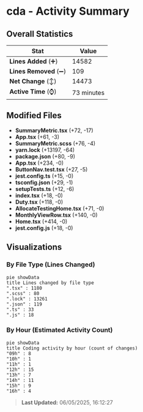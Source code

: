 # cda - Activity Summary 

## Overall Statistics

| Stat                   | Value                                                             |
| ---------------------- | ----------------------------------------------------------------- |
| **Lines Added** (➕)   | 14582                                          |
| **Lines Removed** (➖) | 109                                        |
| **Net Change** (↕)    | 14473                |
| **Active Time** (⌚)   | 73 minutes |


## Modified Files
- **SummaryMetric.tsx** (+72, -17)
- **App.tsx** (+61, -3)
- **SummaryMetric.scss** (+76, -4)
- **yarn.lock** (+13197, -64)
- **package.json** (+80, -9)
- **App.tsx** (+234, -0)
- **ButtonNav.test.tsx** (+27, -5)
- **jest.config.ts** (+15, -0)
- **tsconfig.json** (+29, -1)
- **setupTests.ts** (+12, -6)
- **index.tsx** (+18, -0)
- **Duty.tsx** (+118, -0)
- **AllocateTestingHome.tsx** (+71, -0)
- **MonthlyViewRow.tsx** (+140, -0)
- **Home.tsx** (+414, -0)
- **jest.config.js** (+18, -0)

## Visualizations

### By File Type (Lines Changed)

```mermaid
pie showData
title Lines changed by file type
".tsx" : 1180
".scss" : 80
".lock" : 13261
".json" : 119
".ts" : 33
".js" : 18
```

### By Hour (Estimated Activity Count)

```mermaid
pie showData
title Coding activity by hour (count of changes)
"09h" : 8
"10h" : 1
"11h" : 1
"12h" : 15
"13h" : 7
"14h" : 11
"15h" : 9
"16h" : 4
```


> **Last Updated:** 06/05/2025, 16:12:27